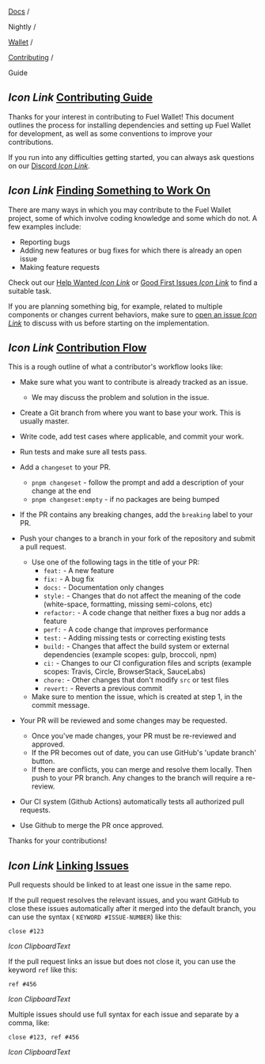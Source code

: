 [Docs](https://docs.fuel.network/) /

Nightly  /

[Wallet](https://docs.fuel.network/docs/nightly/wallet/) /

[Contributing](https://docs.fuel.network/docs/nightly/wallet/contributing/) /

Guide

## _Icon Link_ [Contributing Guide](https://docs.fuel.network/docs/nightly/wallet/contributing/guide/\#contributing-guide)

Thanks for your interest in contributing to Fuel Wallet! This document outlines the process for installing dependencies and setting up Fuel Wallet for development, as well as some conventions to improve your contributions.

If you run into any difficulties getting started, you can always ask questions on our [Discord _Icon Link_](https://discord.gg/xfpK4Pe).

## _Icon Link_ [Finding Something to Work On](https://docs.fuel.network/docs/nightly/wallet/contributing/guide/\#finding-something-to-work-on)

There are many ways in which you may contribute to the Fuel Wallet project, some of which involve coding knowledge and some which do not. A few examples include:

- Reporting bugs
- Adding new features or bug fixes for which there is already an open issue
- Making feature requests

Check out our [Help Wanted _Icon Link_](https://github.com/FuelLabs/fuels-wallet/issues?q=is%3Aopen+is%3Aissue+label%3A%22help+wanted%22) or [Good First Issues _Icon Link_](https://github.com/FuelLabs/fuels-wallet/issues?q=is%3Aissue+is%3Aopen+label%3A%22good+first+issue%22) to find a suitable task.

If you are planning something big, for example, related to multiple components or changes current behaviors, make sure to [open an issue _Icon Link_](https://github.com/FuelLabs/fuels-wallet/issues/new) to discuss with us before starting on the implementation.

## _Icon Link_ [Contribution Flow](https://docs.fuel.network/docs/nightly/wallet/contributing/guide/\#contribution-flow)

This is a rough outline of what a contributor's workflow looks like:

- Make sure what you want to contribute is already tracked as an issue.
  - We may discuss the problem and solution in the issue.
- Create a Git branch from where you want to base your work. This is usually master.
- Write code, add test cases where applicable, and commit your work.
- Run tests and make sure all tests pass.
- Add a `changeset` to your PR.

  - `pnpm changeset` \- follow the prompt and add a description of your change at the end
  - `pnpm changeset:empty` \- if no packages are being bumped
- If the PR contains any breaking changes, add the `breaking` label to your PR.
- Push your changes to a branch in your fork of the repository and submit a pull request.
  - Use one of the following tags in the title of your PR:
    - `feat:` \- A new feature
    - `fix:` \- A bug fix
    - `docs:` \- Documentation only changes
    - `style:` \- Changes that do not affect the meaning of the code (white-space, formatting, missing semi-colons, etc)
    - `refactor:` \- A code change that neither fixes a bug nor adds a feature
    - `perf:` \- A code change that improves performance
    - `test:` \- Adding missing tests or correcting existing tests
    - `build:` \- Changes that affect the build system or external dependencies (example scopes: gulp, broccoli, npm)
    - `ci:` \- Changes to our CI configuration files and scripts (example scopes: Travis, Circle, BrowserStack, SauceLabs)
    - `chore:` \- Other changes that don't modify `src` or test files
    - `revert:` \- Reverts a previous commit
  - Make sure to mention the issue, which is created at step 1, in the commit message.
- Your PR will be reviewed and some changes may be requested.
  - Once you've made changes, your PR must be re-reviewed and approved.
  - If the PR becomes out of date, you can use GitHub's 'update branch' button.
  - If there are conflicts, you can merge and resolve them locally. Then push to your PR branch.
    Any changes to the branch will require a re-review.
- Our CI system (Github Actions) automatically tests all authorized pull requests.
- Use Github to merge the PR once approved.

Thanks for your contributions!

## _Icon Link_ [Linking Issues](https://docs.fuel.network/docs/nightly/wallet/contributing/guide/\#linking-issues)

Pull requests should be linked to at least one issue in the same repo.

If the pull request resolves the relevant issues, and you want GitHub to close these issues automatically after it merged into the default branch, you can use the syntax ( `KEYWORD #ISSUE-NUMBER`) like this:

```fuel_Box fuel_Box-idXKMmm-css
close #123
```

_Icon ClipboardText_

If the pull request links an issue but does not close it, you can use the keyword `ref` like this:

```fuel_Box fuel_Box-idXKMmm-css
ref #456
```

_Icon ClipboardText_

Multiple issues should use full syntax for each issue and separate by a comma, like:

```fuel_Box fuel_Box-idXKMmm-css
close #123, ref #456
```

_Icon ClipboardText_